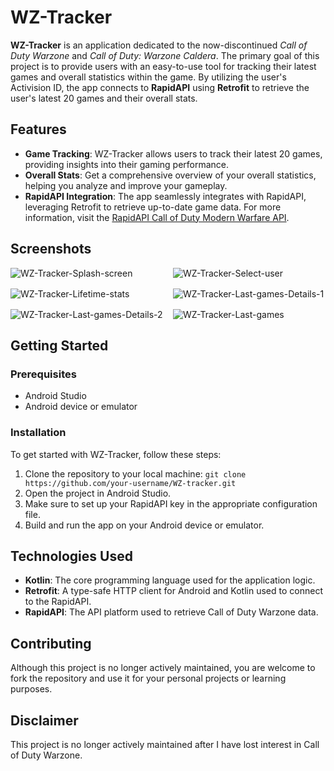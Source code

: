 # WZ-Tracker

**WZ-Tracker** is an application dedicated to the now-discontinued *Call of Duty Warzone* and *Call of Duty: Warzone Caldera*. The primary goal of this project is to provide users with an easy-to-use tool for tracking their latest games and overall statistics within the game. By utilizing the user's Activision ID, the app connects to **RapidAPI** using **Retrofit** to retrieve the user's latest 20 games and their overall stats.

## Features

- **Game Tracking**: WZ-Tracker allows users to track their latest 20 games, providing insights into their gaming performance.
- **Overall Stats**: Get a comprehensive overview of your overall statistics, helping you analyze and improve your gameplay.
- **RapidAPI Integration**: The app seamlessly integrates with RapidAPI, leveraging Retrofit to retrieve up-to-date game data. For more information, visit the [RapidAPI Call of Duty Modern Warfare API](https://rapidapi.com/elreco/api/call-of-duty-modern-warfare).

## Screenshots

<div style="display: grid; grid-template-columns: repeat(2, 1fr); gap: 16px; margin: auto;">
  <img src="https://github.com/janekluczka/WZ-tracker/assets/66272223/b936cb70-d235-42f3-8c7d-fba09311268b" alt="WZ-Tracker-Splash-screen" style="max-width: 100%; height: auto;">
  <img src="https://github.com/janekluczka/WZ-tracker/assets/66272223/2c8a8034-36a2-4390-a683-57b970467b98" alt="WZ-Tracker-Select-user" style="max-width: 100%; height: auto;">
  <img src="https://github.com/janekluczka/WZ-tracker/assets/66272223/058eea72-7c30-4212-bc6e-cdfc4d0ffaf0" alt="WZ-Tracker-Lifetime-stats" style="max-width: 100%; height: auto;">    
  <img src="https://github.com/janekluczka/WZ-tracker/assets/66272223/03100af6-b994-497c-b031-d735d30b569f" alt="WZ-Tracker-Last-games-Details-1" style="max-width: 100%; height: auto;">
  <img src="https://github.com/janekluczka/WZ-tracker/assets/66272223/29aae826-4206-4c6f-a13c-1edd0dcd369c" alt="WZ-Tracker-Last-games-Details-2" style="max-width: 100%; height: auto;">
  <img src="https://github.com/janekluczka/WZ-tracker/assets/66272223/b853b6b5-dbcb-4940-a7d1-25e5303113f9" alt="WZ-Tracker-Last-games" style="max-width: 100%; height: auto;">
</div>

## Getting Started

### Prerequisites

- Android Studio
- Android device or emulator

### Installation

To get started with WZ-Tracker, follow these steps:

1. Clone the repository to your local machine: `git clone https://github.com/your-username/WZ-tracker.git`
2. Open the project in Android Studio.
3. Make sure to set up your RapidAPI key in the appropriate configuration file.
4. Build and run the app on your Android device or emulator.

## Technologies Used

- **Kotlin**: The core programming language used for the application logic.
- **Retrofit**: A type-safe HTTP client for Android and Kotlin used to connect to the RapidAPI.
- **RapidAPI**: The API platform used to retrieve Call of Duty Warzone data.

## Contributing

Although this project is no longer actively maintained, you are welcome to fork the repository and use it for your personal projects or learning purposes.

## Disclaimer

This project is no longer actively maintained after I have lost interest in Call of Duty Warzone.
